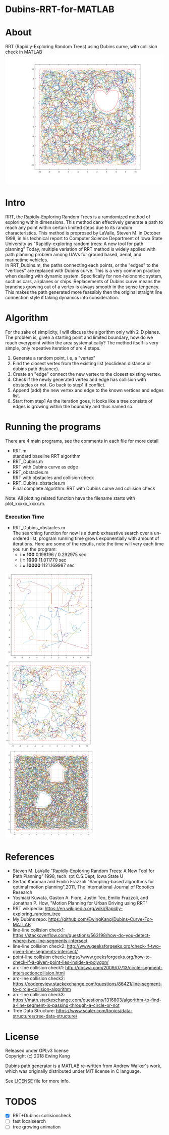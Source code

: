 # Dubins-RRT-for-MATLAB
 
# About
RRT (Rapidly-Exploring Random Trees) using Dubins curve, with collision check in MATLAB  
![4000 Dubins RRT iteration with collision](test_results/4000_heart.png?raw=true "4000 Dubins RRT iteration with collision")
 
# Intro
RRT, the Rapidly-Exploring Random Trees is a ramdomized method of exploring within dimensions. This method can effectively generate a path to reach any point within certain limited steps due to its random characteristics. This method is proprosed by LaValle, Steven M. in October 1998, in his technical report to Computer Science Department of Iowa State University as "Rapidly-exploring random trees: A new tool for path planning" Today, multiple variation of RRT method is widely applied with path planning problem among UAVs for ground based, aerial, and marinetime vehicles.   
In RRT_Dubins.m, the paths connecting each points, or the "edges" to the "vertices" are replaced with Dubins curve. This is a very common practice when dealing with dynamic system. Specifically for non-holonomic system, such as cars, airplanes or ships. Replacements of Dubins curve means the branches growing out of a vertex is always smooth in the sense tengency. This makes the path generated more feassibly then the original straight line connection style if taking dynamics into consideration.  
 
# Algorithm
For the sake of simplicity, I will discuss the algorithm only with 2-D planes. The problem is, given a starting point and limited boundary, how do we reach everypoint within the area systematically? The method itself is very simple, only repeative iteration of are 4 steps.  
   1. Generate a random point, i.e, a "vertex"   
   2. Find the closest vertex from the existing list (euclidean distance or dubins path distance).
   3. Create an "edge" connect the new vertex to the closest existing vertex.  
   4. Check if the newly generated vertex and edge has collision with obstacles or not. Go back to step1 if conflict.
   5. Append (add) the new vertex and edge to the known vertices and edges list.
   6. Start from step1
As the iteration goes, it looks like a tree consists of edges is growing within the boundary and thus named so.   
 
# Running the programs
There are 4 main programs, see the comments in each file for more detail 
* RRT.m   
   standard baseline RRT algorithm   
* RRT_Dubins.m   
   RRT with Dubins curve as edge   
* RRT_obstacles.m   
   RRT with obstacles and collision check   
* RRT_Dubins_obstacles.m  
   Final complete algorithm: RRT with Dubins curve and collision check
   
Note: All plotting related function have the filename starts with plot_xxxxx_xxxx.m.
### Execution Time
* RRT_Dubins_obstacles.m  
  The searching function for now is a dumb exhaustive search over a un-ordered list, program running time grows exponentially with amount of iterations. Here are some of the resutls, note the time will very each time you run the program:
  * **i = 100**  0.198196 / 0.292975 sec 
  * **i = 1000** 11.011770 sec 
  * **i = 10000** 1121.169987 sec  
      
      
<img src="https://github.com/EwingKang/Dubins-RRT-for-MATLAB/raw/master/test_results/one-hundrede-iterations.png" alt="100 iterations" width="280"><img src="https://github.com/EwingKang/Dubins-RRT-for-MATLAB/raw/master/test_results/one-thousand-iterations.png" alt="1000 iterations" width="275"><img src="https://github.com/EwingKang/Dubins-RRT-for-MATLAB/raw/master/test_results/ten-thousand-iterations.png" alt="10000 iterations" width="285">
 
# References 
* Steven M. LaValle "Rapidly-Exploring Random Trees: A New Tool for Path Planning" 1998, tech. rpt C.S.Dept, Iowa State U 
* Sertac Karaman and Emilio Frazzoli "Sampling-based algorithms for optimal motion planning",2011, The International Journal of Robotics Research  
* Yoshiaki Kuwata, Gaston A. Fiore, Justin Teo, Emilio Frazzoli, and Jonathan P. How, "Motion Planning for Urban Driving using RRT" 
* RRT wikipedia: https://en.wikipedia.org/wiki/Rapidly-exploring_random_tree 
* My Dubins repo: https://github.com/EwingKang/Dubins-Curve-For-MATLAB 
* line-line collision check1: https://stackoverflow.com/questions/563198/how-do-you-detect-where-two-line-segments-intersect 
* line-line collision check2: http://www.geeksforgeeks.org/check-if-two-given-line-segments-intersect/ 
* point-line collision check: https://www.geeksforgeeks.org/how-to-check-if-a-given-point-lies-inside-a-polygon/
* arc-line collision check1: http://doswa.com/2009/07/13/circle-segment-intersectioncollision.html
* arc-line collision check2: https://codereview.stackexchange.com/questions/86421/line-segment-to-circle-collision-algorithm
* arc-line collision check3: https://math.stackexchange.com/questions/1316803/algorithm-to-find-a-line-segment-is-passing-through-a-circle-or-not
* Tree Data Structure: https://www.scaler.com/topics/data-structures/tree-data-structure/
   
# License
Released under GPLv3 license  
Copyright (c) 2018 Ewing Kang  
  
Dubins path generator is a MATLAB re-written from Andrew Walker's work, which was originally distributed under MIT license in C language.  

See [LICENSE](LICENSE.TXT) file for more info.

# TODOS
* [x] RRT+Dubins+collisioncheck
* [ ] fast localsearch
* [ ] tree growing animation
